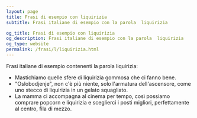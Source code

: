 ```yaml
---
layout: page
title: Frasi di esempio con liquirizia 
subtitle: Frasi italiane di esempio con la parola  liquirizia

og_title: Frasi di esempio con liquirizia 
og_description: Frasi italiane di esempio con la parola  liquirizia
og_type: website
permalink: /frasi/l/liquirizia.html
---
```


Frasi italiane di esempio contenenti la parola liquirizia:


- Mastichiamo quelle sfere di liquirizia gommosa che ci fanno bene.
- "Oslobodjenje", non c'è più niente, solo l'armatura dell'ascensore, come uno stecco di liquirizia in un gelato squagliato.
- La mamma ci accompagna al cinema per tempo, così possiamo comprare popcorn e liquirizia e sceglierci i posti migliori, perfettamente al centro, fila di mezzo.
